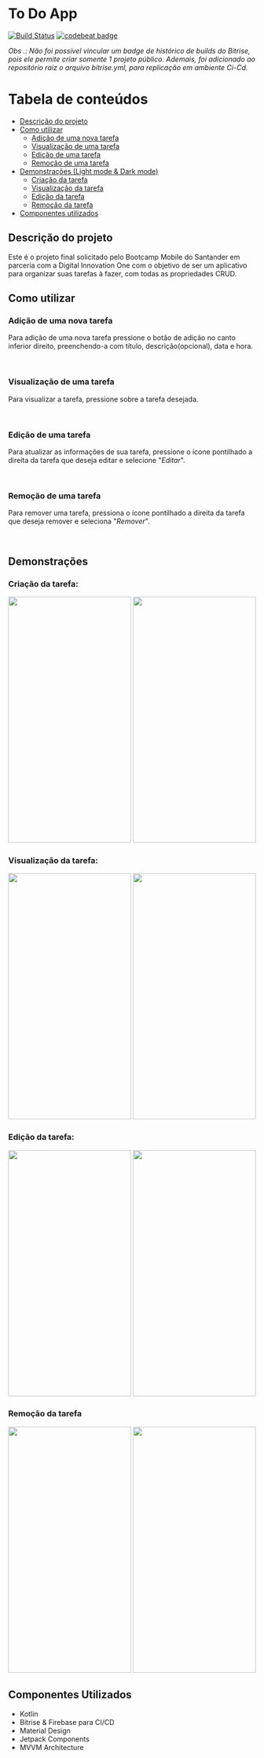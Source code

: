 
# To Do App
  
[![Build Status](https://app.bitrise.io/app/a83c9eaa20931009/status.svg?token=oALBGibsk9HVUFsmju21pA&branch=main)](https://github.com/lucasrmoro/ToDoListSantanderBootcamp/blob/main/bitrise/bitrise.yml) [![codebeat badge](https://codebeat.co/badges/8543caad-5159-4f95-ae33-088189265a67)](https://codebeat.co/projects/github-com-lucasrmoro-to-do-main)

_Obs .: Não foi possível vincular um badge de histórico de builds do Bitrise, pois ele permite criar somente 1 projeto público. Ademais, foi adicionado ao repositório raiz o arquivo bitrise.yml, para replicação em ambiente Ci-Cd._

# Tabela de conteúdos
<!--ts-->
   * [Descrição do projeto](#descrição-do-projeto)
   * [Como utilizar](#como-utilizar)
		* [Adição de uma nova tarefa](#adição-de-uma-nova-tarefa)
		* [Visualização de uma tarefa](#visualização-de-uma-tarefa)
		* [Edição de uma tarefa](#edição-de-uma-tarefa)
		* [Remoção de uma tarefa](#remoção-de-uma-tarefa)
   * [Demonstrações (Light mode & Dark mode)](#demonstrações)
      * [Criação da tarefa](#criação-da-tarefa)
      * [Visualização da tarefa](#visualização-da-tarefa)
      * [Edição da tarefa](#edição-da-tarefa)
      * [Remoção da tarefa](#remoção-da-tarefa)
   * [Componentes utilizados](#componentes-utilizados)
<!--te-->

## Descrição do projeto
Este é o projeto final solicitado pelo Bootcamp Mobile do Santander em parceria com a Digital Innovation One com o objetivo de ser um aplicativo para organizar suas tarefas à fazer, com todas as propriedades CRUD.


## Como utilizar

### Adição de uma nova tarefa
Para adição de uma nova tarefa pressione o botão de adição no canto inferior direito, preenchendo-a com título, descrição(opcional), data e hora.

&nbsp;
### Visualização de uma tarefa
Para visualizar a tarefa, pressione sobre a tarefa desejada.

&nbsp;
### Edição de uma tarefa
Para atualizar as informações de sua tarefa, pressione o ícone pontilhado a direita da tarefa que deseja editar e selecione "*Editar*".

&nbsp;
### Remoção de uma tarefa
Para remover uma tarefa, pressiona o ícone pontilhado a direita da tarefa que deseja remover e seleciona "*Remover*".

&nbsp;
## Demonstrações

### Criação da tarefa:

<img src="https://github.com/lucasrmoro/ToDoListSantanderBootcamp/blob/main/img/light-mode/create-task.gif" width="250" height="500" /> <img src="https://github.com/lucasrmoro/ToDoListSantanderBootcamp/blob/main/img/dark-mode/create-task.gif" width="250" height="500" />

### Visualização da tarefa:

<img src="https://github.com/lucasrmoro/ToDoListSantanderBootcamp/blob/main/img/light-mode/view-task.gif" width="250" height="500" /> <img src="https://github.com/lucasrmoro/ToDoListSantanderBootcamp/blob/main/img/dark-mode/view-task.gif" width="250" height="500" />

### Edição da tarefa:

<img src="https://github.com/lucasrmoro/ToDoListSantanderBootcamp/blob/main/img/light-mode/edit-task.gif" width="250" height="500" /> <img src="https://github.com/lucasrmoro/ToDoListSantanderBootcamp/blob/main/img/dark-mode/edit-task.gif" width="250" height="500" />

### Remoção da tarefa

<img src="https://github.com/lucasrmoro/ToDoListSantanderBootcamp/blob/main/img/light-mode/delete-task.gif" width="250" height="500" /> <img src="https://github.com/lucasrmoro/ToDoListSantanderBootcamp/blob/main/img/dark-mode/delete-task.gif" width="250" height="500" />

## Componentes Utilizados

- Kotlin
- Bitrise & Firebase para CI/CD
- Material Design
- Jetpack Components
- MVVM Architecture
